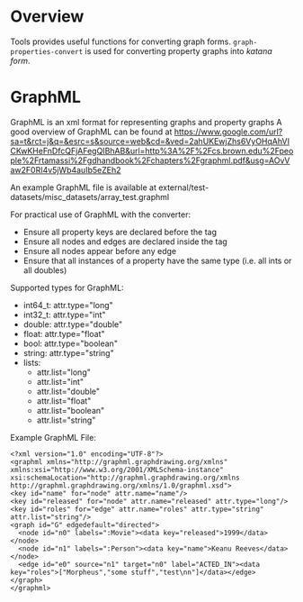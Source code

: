 Overview
========

Tools provides useful functions for converting graph forms.
`graph-properties-convert` is used for converting property
graphs into *katana form*.

GraphML
=======

GraphML is an xml format for representing graphs and property graphs
A good overview of GraphML can be found at https://www.google.com/url?sa=t&rct=j&q=&esrc=s&source=web&cd=&ved=2ahUKEwjZhs6VyOHqAhVICKwKHeFnDfcQFjAFegQIBhAB&url=http%3A%2F%2Fcs.brown.edu%2Fpeople%2Frtamassi%2Fgdhandbook%2Fchapters%2Fgraphml.pdf&usg=AOvVaw2F0RI4v5jWb4auIb5eZEh2

An example GraphML file is available at external/test-datasets/misc_datasets/array_test.graphml

For practical use of GraphML with the converter:

 - Ensure all property keys are declared before the <graph> tag
 - Ensure all nodes and edges are declared inside the <graph> tag
 - Ensure all nodes appear before any edge
 - Ensure that all instances of a property have the same type (i.e. all ints or all doubles)

Supported types for GraphML:

 - int64_t: attr.type="long"
 - int32_t: attr.type="int"
 - double: attr.type="double"
 - float: attr.type="float"
 - bool: attr.type="boolean"
 - string: attr.type="string"
 - lists:
   - attr.list="long"
   - attr.list="int"
   - attr.list="double"
   - attr.list="float"
   - attr.list="boolean"
   - attr.list="string"

Example GraphML File:

```
<?xml version="1.0" encoding="UTF-8"?>
<graphml xmlns="http://graphml.graphdrawing.org/xmlns" xmlns:xsi="http://www.w3.org/2001/XMLSchema-instance" xsi:schemaLocation="http://graphml.graphdrawing.org/xmlns http://graphml.graphdrawing.org/xmlns/1.0/graphml.xsd">
<key id="name" for="node" attr.name="name"/>
<key id="released" for="node" attr.name="released" attr.type="long"/>
<key id="roles" for="edge" attr.name="roles" attr.type="string" attr.list="string"/>
<graph id="G" edgedefault="directed">
  <node id="n0" labels=":Movie"><data key="released">1999</data></node>
  <node id="n1" labels=":Person"><data key="name">Keanu Reeves</data></node>
  <edge id="e0" source="n1" target="n0" label="ACTED_IN"><data key="roles">["Morpheus","some stuff","test\nn"]</data></edge>
</graph>
</graphml>
```
